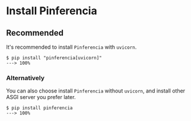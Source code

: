 # Install Pinferencia

## Recommended

It's recommended to install `Pinferencia` with `uvicorn`.

<div class="termy">

```console
$ pip install "pinferencia[uvicorn]"
---> 100%
```

</div>

### Alternatively

You can also choose install `Pinferencia` without `uvicorn`, and install other ASGI server you prefer later.

<div class="termy">

```console
$ pip install pinferencia
---> 100%
```

</div>
